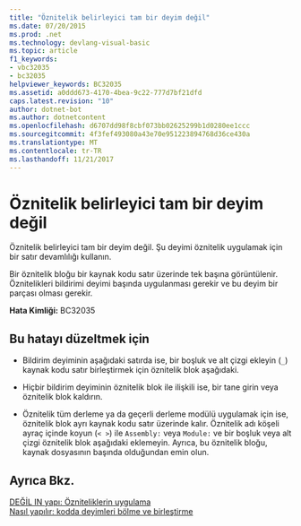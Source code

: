 ```yaml
---
title: "Öznitelik belirleyici tam bir deyim değil"
ms.date: 07/20/2015
ms.prod: .net
ms.technology: devlang-visual-basic
ms.topic: article
f1_keywords:
- vbc32035
- bc32035
helpviewer_keywords: BC32035
ms.assetid: a0ddd673-4170-4bea-9c22-777d7bf21dfd
caps.latest.revision: "10"
author: dotnet-bot
ms.author: dotnetcontent
ms.openlocfilehash: d6707dd98f8cbf073bb02625299b1d0280ee1ccc
ms.sourcegitcommit: 4f3fef493080a43e70e951223894768d36ce430a
ms.translationtype: MT
ms.contentlocale: tr-TR
ms.lasthandoff: 11/21/2017
---
```

# <a name="attribute-specifier-is-not-a-complete-statement"></a>Öznitelik belirleyici tam bir deyim değil
Öznitelik belirleyici tam bir deyim değil. Şu deyimi öznitelik uygulamak için bir satır devamlılığı kullanın.  
  
 Bir öznitelik bloğu bir kaynak kodu satır üzerinde tek başına görüntülenir. Öznitelikleri bildirimi deyimi başında uygulanması gerekir ve bu deyim bir parçası olması gerekir.  
  
 **Hata Kimliği:** BC32035  
  
## <a name="to-correct-this-error"></a>Bu hatayı düzeltmek için  
  
-   Bildirim deyiminin aşağıdaki satırda ise, bir boşluk ve alt çizgi ekleyin (`_`) kaynak kodu satır birleştirmek için öznitelik blok aşağıdaki.  
  
-   Hiçbir bildirim deyiminin öznitelik blok ile ilişkili ise, bir tane girin veya öznitelik blok kaldırın.  
  
-   Öznitelik tüm derleme ya da geçerli derleme modülü uygulamak için ise, öznitelik blok ayrı kaynak kodu satır üzerinde kalır. Öznitelik adı köşeli ayraç içinde koyun (`< >`) ile `Assembly:` veya `Module:` ve bir boşluk veya alt çizgi öznitelik blok aşağıdaki eklemeyin. Ayrıca, bu öznitelik bloğu, kaynak dosyasının başında olduğundan emin olun.  
  
## <a name="see-also"></a>Ayrıca Bkz.  
 [DEĞİL IN yapı: Özniteliklerin uygulama](http://msdn.microsoft.com/en-us/2b1703ed-4437-49b3-bc0b-568094324f47)  
 [Nasıl yapılır: kodda deyimleri bölme ve birleştirme](../../visual-basic/programming-guide/program-structure/how-to-break-and-combine-statements-in-code.md)

